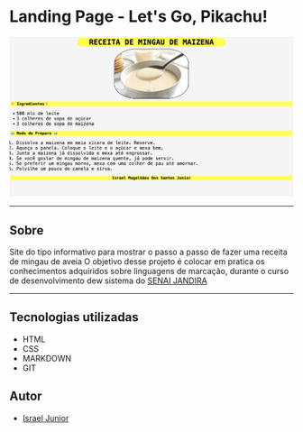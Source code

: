 # Landing Page - Let's Go, Pikachu!

![](./imagens/mingau_tela.png)

---

## Sobre

Site do tipo informativo para mostrar o passo a passo de fazer uma receita de mingau de aveia O objetivo desse projeto é colocar em pratica os conhecimentos adquiridos sobre linguagens de marcação, durante o curso de desenvolvimento dew sistema do [SENAI JANDIRA](https://sp.senai.br/unidade/jandira)

---

## Tecnologias utilizadas
- HTML
- CSS
- MARKDOWN
- GIT

## Autor

- [Israel Junior](https://www.linkedin.com/in/israel-junior-0a48742b0/)